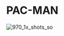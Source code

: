 # PAC-MAN
![970_1x_shots_so](https://github.com/user-attachments/assets/e93b5c06-be5a-4ee3-86c7-f6e5b81c682e)
